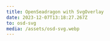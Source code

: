 ```yaml
---
title: OpenSeadragon with SvgOverlay
date: 2023-12-07T13:18:27.267Z
to: osd-svg
media: /assets/osd-svg.webp
---
```

